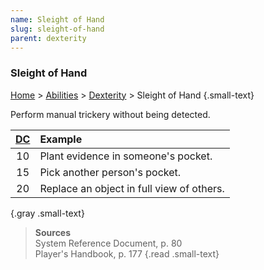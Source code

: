 ```yaml
---
name: Sleight of Hand
slug: sleight-of-hand
parent: dexterity
---
```

### Sleight of Hand
[Home](dm-operations-center) > [Abilities](abilities-menu) > [Dexterity](dexterity) > Sleight of Hand {.small-text}

Perform manual trickery without being detected.

| [DC](difficulty-class) | Example                 |
| :--: | :---------------------------------------- |
|  10  | Plant evidence in someone's pocket.       |
|  15  | Pick another person's pocket.             |
|  20  | Replace an object in full view of others. |
{.gray .small-text}

> **Sources** <br/>
> System Reference Document, p. 80<br/>
> Player's Handbook, p. 177
{.read .small-text}

